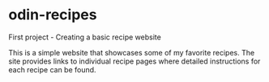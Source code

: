 # odin-recipes

First project - Creating a basic recipe website

This is a simple website that showcases some of my favorite recipes. The site provides links to individual recipe pages where detailed instructions for each recipe can be found.

